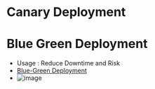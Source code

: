 # Canary Deployment 

# Blue Green Deployment
* Usage : Reduce Downtime and Risk
* [Blue-Green Deployment](https://docs.cloudfoundry.org/devguide/deploy-apps/blue-green.html)
* ![image](https://user-images.githubusercontent.com/7721150/157652152-f7df5e07-41c6-4b41-8584-edc4d95f696c.png)
